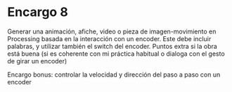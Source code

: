 # Encargo 8

Generar una animación, afiche, video o pieza de imagen-movimiento en Processing basada en la interacción con un encoder. Este debe incluir palabras, y utilizar también el switch del encoder. Puntos extra si la obra está buena (si es coherente con mi práctica habitual o dialoga con el gesto de girar un encoder)

Encargo bonus: controlar la velocidad y dirección del paso a paso con un encoder
